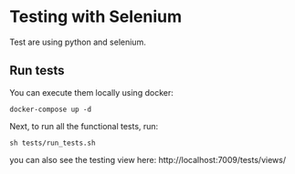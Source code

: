# Testing with Selenium

Test are using python and selenium.

## Run tests

You can execute them locally using docker:

```
docker-compose up -d
```

Next, to run all the functional tests, run:

```
sh tests/run_tests.sh
```

you can also see the testing view here: http://localhost:7009/tests/views/
